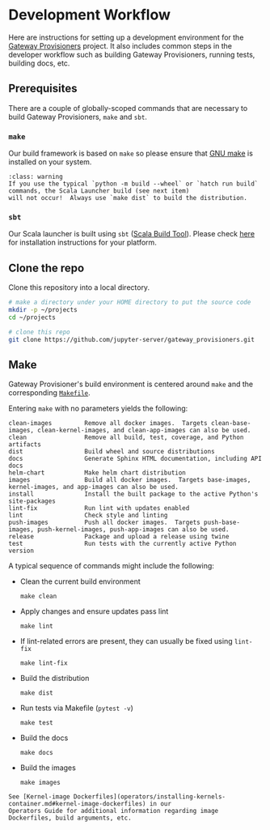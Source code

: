 # Development Workflow

Here are instructions for setting up a development environment for the
[Gateway Provisioners](https://github.com/jupyter-server/gateway_provisioners)
project. It also includes common steps in the developer workflow such as building Gateway Provisioners,
running tests, building docs, etc.

## Prerequisites

There are a couple of globally-scoped commands that are necessary to build Gateway Provisioners, `make` and `sbt`.

### `make`

Our build framework is based on `make` so please ensure that [GNU make](https://www.gnu.org/software/make/) is
installed on your system.

```{admonition} Important!
:class: warning
If you use the typical `python -m build --wheel` or `hatch run build` commands, the Scala Launcher build (see next item)
will not occur!  Always use `make dist` to build the distribution.
```

### `sbt`

Our Scala launcher is built using `sbt`
([Scala Build Tool](https://www.scala-sbt.org/index.html)).  Please check
[here](https://www.scala-sbt.org/1.x/docs/Setup.html) for installation instructions for your platform.

## Clone the repo

Clone this repository into a local directory.

```bash
# make a directory under your HOME directory to put the source code
mkdir -p ~/projects
cd ~/projects

# clone this repo
git clone https://github.com/jupyter-server/gateway_provisioners.git
```

## Make

Gateway Provisioner's build environment is centered around `make` and the
corresponding [`Makefile`](https://github.com/jupyter-server/gateway_provisioners/blob/main/Makefile).

Entering `make` with no parameters yields the following:

```text
clean-images         Remove all docker images.  Targets clean-base-images, clean-kernel-images, and clean-app-images can also be used.
clean                Remove all build, test, coverage, and Python artifacts
dist                 Build wheel and source distributions
docs                 Generate Sphinx HTML documentation, including API docs
helm-chart           Make helm chart distribution
images               Build all docker images.  Targets base-images, kernel-images, and app-images can also be used.
install              Install the built package to the active Python's site-packages
lint-fix             Run lint with updates enabled
lint                 Check style and linting
push-images          Push all docker images.  Targets push-base-images, push-kernel-images, push-app-images can also be used.
release              Package and upload a release using twine
test                 Run tests with the currently active Python version
```

A typical sequence of commands might include the following:

- Clean the current build environment

  ```text
  make clean
  ```

- Apply changes and ensure updates pass lint

  ```text
  make lint
  ```

- If lint-related errors are present, they can usually be fixed using `lint-fix`

  ```text
  make lint-fix
  ```

- Build the distribution

  ```text
  make dist
  ```

- Run tests via Makefile (`pytest -v`)

  ```text
  make test
  ```

- Build the docs

  ```text
  make docs
  ```

- Build the images

  ```text
  make images
  ```

```{seealso}
See [Kernel-image Dockerfiles](operators/installing-kernels-container.md#kernel-image-dockerfiles) in our
Operators Guide for additional information regarding image Dockerfiles, build arguments, etc.
```
